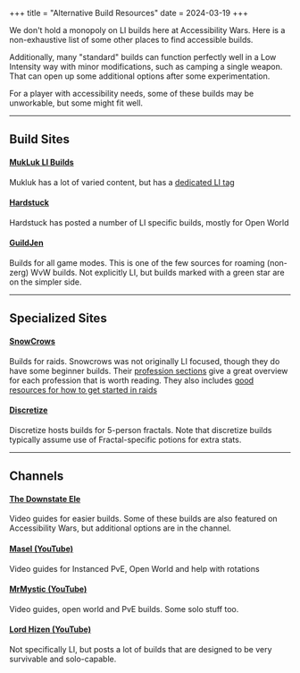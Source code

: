 +++
title = "Alternative Build Resources"
date = 2024-03-19
+++

We don't hold a monopoly on LI builds here at Accessibility Wars. Here is a non-exhaustive list of some other places to find accessible builds.

Additionally, many "standard" builds can function perfectly well in a Low Intensity way with minor modifications, such as camping a single weapon. That can open up some additional options after some experimentation.

For a player with accessibility needs, some of these builds may be unworkable, but some might fit well.

---

## Build Sites

#### [MukLuk LI Builds](https://mukluklabs.com/gw2-build/tag/Low+Intensity)

Mukluk has a lot of varied content, but has a [dedicated LI tag](https://mukluklabs.com/gw2-build/tag/Low+Intensity)

#### [Hardstuck](https://hardstuck.gg)

Hardstuck has posted a number of LI specific builds, mostly for Open World

#### [GuildJen](https://guildjen.com/builds/)

Builds for all game modes. This is one of the few sources for roaming (non-zerg) WvW builds. Not explicitly LI, but builds marked
with a green star are on the simpler side.

---

## Specialized Sites

#### [SnowCrows](https://snowcrows.com/)

Builds for raids. Snowcrows was not originally LI focused, though they do have some beginner builds.
Their [profession sections](https://snowcrows.com/guides/professions) give a great overview for each profession that is worth reading.
They also includes [good resources for how to get started in raids](https://snowcrows.com/guides/getting-started)

#### [Discretize](https://discretize.eu/)

Discretize hosts builds for 5-person fractals. Note that discretize builds typically assume use of Fractal-specific potions for extra stats.

---

## Channels

#### [The Downstate Ele](https://www.youtube.com/@TheDownstateEle)

Video guides for easier builds. Some of these builds are also featured on Accessibility Wars, but additional options are in the channel.

#### [Masel (YouTube)](https://www.youtube.com/@MaselMMO)

Video guides for Instanced PvE, Open World and help with rotations

#### [MrMystic (YouTube)](https://www.youtube.com/c/MrMystic1)

Video guides, open world and PvE builds. Some solo stuff too.

#### [Lord Hizen (YouTube)](https://www.youtube.com/c/lordhizen)

Not specifically LI, but posts a lot of builds that are designed to be very survivable and solo-capable.

